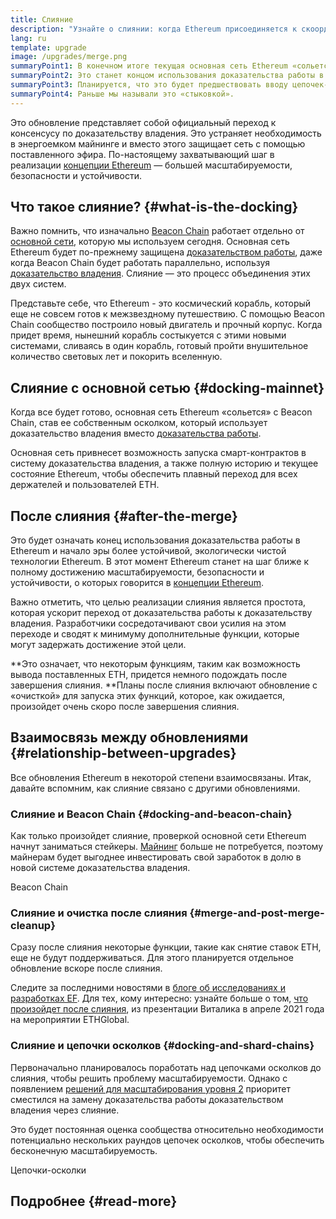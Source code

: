 ```yaml
---
title: Слияние
description: "Узнайте о слиянии: когда Ethereum присоединяется к скоординированной системе доказательства владения Beacon Chain."
lang: ru
template: upgrade
image: /upgrades/merge.png
summaryPoint1: В конечном итоге текущая основная сеть Ethereum «сольется» с системой доказательства владения.
summaryPoint2: Это станет концом использования доказательства работы в Ethereum и ознаменует полный переход на доказательство владения.
summaryPoint3: Планируется, что это будет предшествовать вводу цепочек-осколков.
summaryPoint4: Раньше мы называли это «стыковкой».
---
```


<UpgradeStatus dateKey="page-upgrades-merge-date">
  Это обновление представляет собой официальный переход к консенсусу по доказательству владения. Это устраняет необходимость в энергоемком майнинге и вместо этого защищает сеть с помощью поставленного эфира. По-настоящему захватывающий шаг в реализации <a href="/roadmap/vision/">концепции Ethereum</a> — большей масштабируемости, безопасности и устойчивости.
</UpgradeStatus>

## Что такое слияние? {#what-is-the-docking}

Важно помнить, что изначально [Beacon Chain](/roadmap/beacon-chain/) работает отдельно от [основной сети](/glossary/#mainnet), которую мы используем сегодня. Основная сеть Ethereum будет по-прежнему защищена [доказательством работы](/developers/docs/consensus-mechanisms/pow/), даже когда Beacon Chain будет работать параллельно, используя [доказательство владения](/developers/docs/consensus-mechanisms/pos/). Слияние — это процесс объединения этих двух систем.

Представьте себе, что Ethereum - это космический корабль, который еще не совсем готов к межзвездному путешествию. С помощью Beacon Chain сообщество построило новый двигатель и прочный корпус. Когда придет время, нынешний корабль состыкуется с этими новыми системами, сливаясь в один корабль, готовый пройти внушительное количество световых лет и покорить вселенную.

## Слияние с основной сетью {#docking-mainnet}

Когда все будет готово, основная сеть Ethereum «сольется» с Beacon Chain, став ее собственным осколком, который использует доказательство владения вместо [доказательства работы](/developers/docs/consensus-mechanisms/pow/).

Основная сеть привнесет возможность запуска смарт-контрактов в систему доказательства владения, а также полную историю и текущее состояние Ethereum, чтобы обеспечить плавный переход для всех держателей и пользователей ETH.

## После слияния {#after-the-merge}

Это будет означать конец использования доказательства работы в Ethereum и начало эры более устойчивой, экологически чистой технологии Ethereum. В этот момент Ethereum станет на шаг ближе к полному достижению масштабируемости, безопасности и устойчивости, о которых говорится в [концепции Ethereum](/roadmap/vision/).

Важно отметить, что целью реализации слияния является простота, которая ускорит переход от доказательства работы к доказательству владения. Разработчики сосредотачивают свои усилия на этом переходе и сводят к минимуму дополнительные функции, которые могут задержать достижение этой цели.

**Это означает, что некоторым функциям, таким как возможность вывода поставленных ETH, придется немного подождать после завершения слияния. **Планы после слияния включают обновление с «очисткой» для запуска этих функций, которое, как ожидается, произойдет очень скоро после завершения слияния.

## Взаимосвязь между обновлениями {#relationship-between-upgrades}

Все обновления Ethereum в некоторой степени взаимосвязаны. Итак, давайте вспомним, как слияние связано с другими обновлениями.

### Слияние и Beacon Chain {#docking-and-beacon-chain}

Как только произойдет слияние, проверкой основной сети Ethereum начнут заниматься стейкеры. [Майнинг](/developers/docs/consensus-mechanisms/pow/mining/) больше не потребуется, поэтому майнерам будет выгоднее инвестировать свой заработок в долю в новой системе доказательства владения.

<ButtonLink to="/roadmap/beacon-chain/">
  Beacon Chain
</ButtonLink>

### Слияние и очистка после слияния {#merge-and-post-merge-cleanup}

Сразу после слияния некоторые функции, такие как снятие ставок ETH, еще не будут поддерживаться. Для этого планируется отдельное обновление вскоре после слияния.

Следите за последними новостями в [блоге об исследованиях и разработках EF](https://blog.ethereum.org/category/research-and-development/). Для тех, кому интересно: узнайте больше о том, [что произойдет после слияния](https://youtu.be/7ggwLccuN5s?t=101), из презентации Виталика в апреле 2021 года на мероприятии ETHGlobal.

### Слияние и цепочки осколков {#docking-and-shard-chains}

Первоначально планировалось поработать над цепочками осколков до слияния, чтобы решить проблему масштабируемости. Однако с появлением [решений для масштабирования уровня 2](/developers/docs/scaling/#layer-2-scaling) приоритет сместился на замену доказательства работы доказательством владения через слияние.

Это будет постоянная оценка сообщества относительно необходимости потенциально нескольких раундов цепочек осколков, чтобы обеспечить бесконечную масштабируемость.

<ButtonLink to="/roadmap/danksharding/">
  Цепочки-осколки
</ButtonLink>

## Подробнее {#read-more}

<MergeArticleList />
